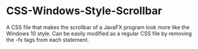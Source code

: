 # CSS-Windows-Style-Scrollbar
A CSS file that makes the scrollbar of a JavaFX program look more like the Windows 10 style. Can be easily modified as a regular CSS file by removing the -fx tags from each statement.
